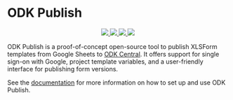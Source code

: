 <!-- omit in toc -->

# ODK Publish

<div align="center">
  <a target="_blank" href="https://github.com/caktus/odk-publish/blob/main/LICENSE" style="background:none">
    <img src="https://img.shields.io/badge/License-MIT-blue.svg?label=license">
  </a>
  <a target="_blank" href="https://github.com/caktus/odk-publish/actions/workflows/tests.yaml" style="background:none">
    <img src="https://github.com/caktus/odk-publish/actions/workflows/tests.yaml/badge.svg?branch=main">
  </a>
  <a target="_blank" href="https://github.com/caktus/odk-publish/actions/workflows/docker-publish.yml" style="background:none">
    <img src="https://github.com/caktus/odk-publish/actions/workflows/docker-publish.yml/badge.svg?branch=main">
  </a>
  <a target="_blank" href="https://odk-publish.readthedocs.io/" style="background:none">
    <img src="https://img.shields.io/readthedocs/odk-publish?logo=read-the-docs&logoColor=white">
  </a>
</div>

ODK Publish is a proof-of-concept open-source tool to publish XLSForm templates
from Google Sheets to [ODK Central](https://getodk.org/). It offers support
for single sign-on with Google, project template variables, and a user-friendly
interface for publishing form versions.

See the [documentation](https://odk-publish.readthedocs.io/) for more
information on how to set up and use ODK Publish.
